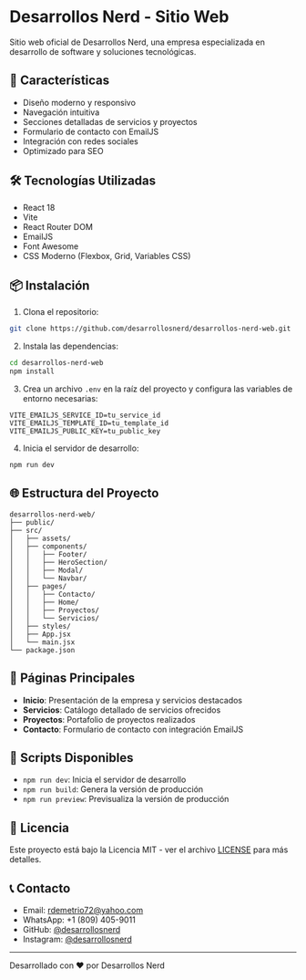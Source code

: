 # Desarrollos Nerd - Sitio Web

Sitio web oficial de Desarrollos Nerd, una empresa especializada en desarrollo de software y soluciones tecnológicas.

## 🚀 Características

- Diseño moderno y responsivo
- Navegación intuitiva
- Secciones detalladas de servicios y proyectos
- Formulario de contacto con EmailJS
- Integración con redes sociales
- Optimizado para SEO

## 🛠️ Tecnologías Utilizadas

- React 18
- Vite
- React Router DOM
- EmailJS
- Font Awesome
- CSS Moderno (Flexbox, Grid, Variables CSS)

## 📦 Instalación

1. Clona el repositorio:
```bash
git clone https://github.com/desarrollosnerd/desarrollos-nerd-web.git
```

2. Instala las dependencias:
```bash
cd desarrollos-nerd-web
npm install
```

3. Crea un archivo `.env` en la raíz del proyecto y configura las variables de entorno necesarias:
```env
VITE_EMAILJS_SERVICE_ID=tu_service_id
VITE_EMAILJS_TEMPLATE_ID=tu_template_id
VITE_EMAILJS_PUBLIC_KEY=tu_public_key
```

4. Inicia el servidor de desarrollo:
```bash
npm run dev
```

## 🌐 Estructura del Proyecto

```
desarrollos-nerd-web/
├── public/
├── src/
│   ├── assets/
│   ├── components/
│   │   ├── Footer/
│   │   ├── HeroSection/
│   │   ├── Modal/
│   │   └── Navbar/
│   ├── pages/
│   │   ├── Contacto/
│   │   ├── Home/
│   │   ├── Proyectos/
│   │   └── Servicios/
│   ├── styles/
│   ├── App.jsx
│   └── main.jsx
└── package.json
```

## 📱 Páginas Principales

- **Inicio**: Presentación de la empresa y servicios destacados
- **Servicios**: Catálogo detallado de servicios ofrecidos
- **Proyectos**: Portafolio de proyectos realizados
- **Contacto**: Formulario de contacto con integración EmailJS

## 🔧 Scripts Disponibles

- `npm run dev`: Inicia el servidor de desarrollo
- `npm run build`: Genera la versión de producción
- `npm run preview`: Previsualiza la versión de producción

## 📄 Licencia

Este proyecto está bajo la Licencia MIT - ver el archivo [LICENSE](LICENSE) para más detalles.

## 📞 Contacto

- Email: rdemetrio72@yahoo.com
- WhatsApp: +1 (809) 405-9011
- GitHub: [@desarrollosnerd](https://github.com/desarrollosnerd)
- Instagram: [@desarrollosnerd](https://instagram.com/desarrollosnerd)

---
Desarrollado con ❤️ por Desarrollos Nerd
